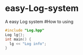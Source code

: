 # easy-Log-system
A easy Log system
#How to using
```C++
#include "Log.hpp"
Log lg{};
int main() {
  lg << "Log info";
}
```
